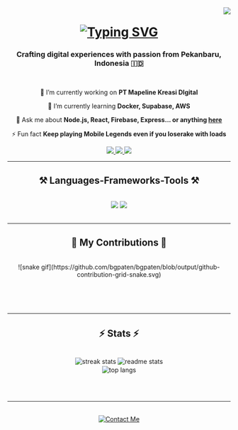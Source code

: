 <img align="right" src="https://visitor-badge.laobi.icu/badge?page_id=bgpaten.bgpaten" />

<h1 align="center">
   <a href="https://git.io/typing-svg"><img src="https://readme-typing-svg.demolab.com?font=Fira+Code&pause=1000&center=true&vCenter=true&width=435&lines=Hi+there!+I'm+Kukuh+Ahyar+Pattani;a+Web+%26+Mobile+Developer;Welcome+to+my+portfolio!" alt="Typing SVG" /></a>
</h1>

<h3 align="center">Crafting digital experiences with passion from Pekanbaru, Indonesia 🇮🇩</h3>

<br/>

<div align="center">
 
 🔭 I’m currently working on **PT Mapeline Kreasi DIgital**
 
 🌱 I’m currently learning **Docker, Supabase, AWS**

💬 Ask me about **Node.js, React, Firebase, Express... or anything [here](https://github.com/bgapten/bgpaten/issues)**

⚡ Fun fact **Keep playing Mobile Legends even if you loserake with loads**

 </div>
 
<div align="center"> 
  <a href="mailto:ahyarpattani@gmail.com">
    <img src="https://img.shields.io/badge/Gmail-333333?style=for-the-badge&logo=gmail&logoColor=red" />
  </a>
  <a href="https://www.linkedin.com/in/ahyar-pattani-24879728a/" target="_blank">
    <img src="https://img.shields.io/badge/LinkedIn-0077B5?style=for-the-badge&logo=linkedin&logoColor=white" target="_blank" />
  </a>
  <a href="https://github.com/bgpaten?tab=repositories" target="_blank">
     <img src="https://img.shields.io/badge/Portfolio-FF5722?style=for-the-badge&logo=todoist&logoColor=white" target="_blank" /> <!-- sqlite, safari, google-chrome are other good icon options -->
  </a>
</div>

 <hr/>
 
<h2 align="center">⚒️ Languages-Frameworks-Tools ⚒️</h2>
<br/>
<div align="center">
    <img src="https://skillicons.dev/icons?i=react,bootstrap,mui,html,css,vscode,github,figma,tailwind,git,r,solidity" />
    <img src="https://skillicons.dev/icons?i=nodejs,python,javascript,typescript,express,firebase,mongodb,c,java,nextjs,mysql,flask,flutter" /><br>
</div>

<br/>
<hr/>

<div align="center">
  <h2>🐍 My Contributions 🐍</h2>
  <br>
   ![snake gif](https://github.com/bgpaten/bgpaten/blob/output/github-contribution-grid-snake.svg)
  
  <br/><br/><br/>
</div>

<hr/>

<h2 align="center">⚡ Stats ⚡</h2>
<br>
<div align=center>
   <img width=390 src="https://streak-stats.demolab.com?user=bgpaten&count_private=true&theme=react&border_radius=10" alt="streak stats"/>
  <img width=390 src="https://github-readme-stats.vercel.app/api?username=bgpaten&count_private=true&show_icons=true&theme=react&rank_icon=github&border_radius=10" alt="readme stats" />
  <br/>
  <img width=325 align="center" src="https://github-readme-stats.vercel.app/api/top-langs/?username=bgpaten&hide=HTML&langs_count=8&layout=compact&theme=react&border_radius=10&size_weight=0.5&count_weight=0.5&exclude_repo=github-readme-stats" alt="top langs" />
</div>

<br/><br/>

<hr/>

<br/>

<div align="center">
<a href='https://wa.me/62813633425884' target='_blank'><img height='64' style='border:0px;height:64px;' src='https://img.icons8.com/?size=100&id=43677&format=png&color=000000' border='0' alt='Contact Me' /></a>
</div>

<br/>
